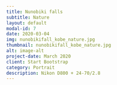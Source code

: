 ```yaml
---
title: Nunobiki falls
subtitle: Nature
layout: default
modal-id: 7
date: 2020-03-04
img: nunobikifall_kobe_nature.jpg
thumbnail: nunobikifall_kobe_nature.jpg
alt: image-alt
project-date: March 2020
client: Start Bootstrap
category: Portrait
description: Nikon D800 + 24-70/2.8
---
```

